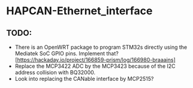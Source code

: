 # HAPCAN-Ethernet_interface


## TODO:
 - There is an OpenWRT package to program STM32s directly using the Mediatek SoC GPIO pins. Implement that? [https://hackaday.io/project/166859-prism/log/166980-braaains]
 - Replace the MCP3422 ADC by the MCP3423 because of the I2C address collision with BQ32000.
 - Look into replacing the CANable interface by MCP2515?
